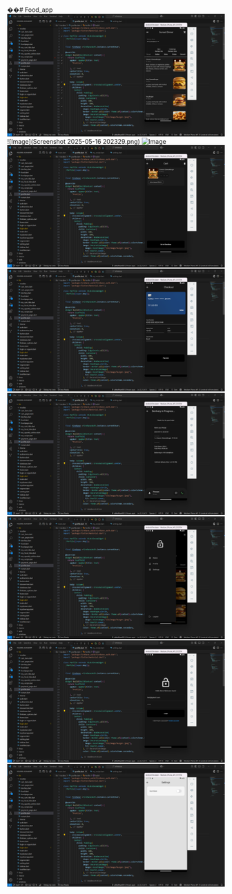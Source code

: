 ��#   F o o d _ a p p 
 
![Image](https://github.com/althaf-khan2005/Food_app/blob/9bb70a2bdca5edf38909a5217082d7a297f0a8d8/Screenshot%202025-05-16%20202223.png)
![Image](Screenshot 2025-05-16 202329.png)
![Image](img1.png)
![Image](https://github.com/althaf-khan2005/Food_app/blob/9bb70a2bdca5edf38909a5217082d7a297f0a8d8/Screenshot%202025-05-16%20202329.png)
![Image](https://github.com/althaf-khan2005/Food_app/blob/9bb70a2bdca5edf38909a5217082d7a297f0a8d8/Screenshot%202025-05-16%20202428.png)
![Image](https://github.com/althaf-khan2005/Food_app/blob/9bb70a2bdca5edf38909a5217082d7a297f0a8d8/Screenshot%202025-05-16%20202449.png)
![Image](https://github.com/althaf-khan2005/Food_app/blob/9bb70a2bdca5edf38909a5217082d7a297f0a8d8/Screenshot%202025-05-16%20202535.png)
![Image](https://github.com/althaf-khan2005/Food_app/blob/9bb70a2bdca5edf38909a5217082d7a297f0a8d8/Screenshot%202025-05-16%20202625.png)
![Image](https://github.com/althaf-khan2005/Food_app/blob/9bb70a2bdca5edf38909a5217082d7a297f0a8d8/Screenshot%202025-05-16%20202716.png)
